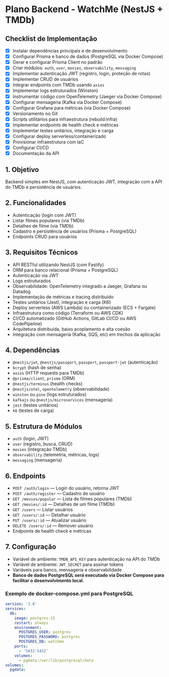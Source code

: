 # Plano Backend - WatchMe (NestJS + TMDb)

## Checklist de Implementação

- [x] Instalar dependências principais e de desenvolvimento
- [x] Configurar Prisma e banco de dados (PostgreSQL via Docker Compose)
- [x] Gerar e configurar Prisma Client no padrão
- [x] Criar módulos: `auth`, `user`, `movies`, `observability`, `messaging`
- [x] Implementar autenticação JWT (registro, login, proteção de rotas)
- [x] Implementar CRUD de usuários
- [x] Integrar endpoints com TMDb usando `axios`
- [x] Implementar logs estruturados (Winston)
- [x] Instrumentar código com OpenTelemetry (Jaeger via Docker Compose)
- [x] Configurar mensageria (Kafka via Docker Compose)
- [x] Configurar Grafana para métricas (via Docker Compose)
- [x] Versionamento no Git
- [x] Scripts utilitários para infraestrutura (rebuild:infra)
- [x] Implementar endpoints de health check e métricas
- [x] Implementar testes unitários, integração e carga
- [x] Configurar deploy serverless/containerizado
- [x] Provisionar infraestrutura com IaC
- [x] Configurar CI/CD
- [x] Documentação da API

## 1. Objetivo
Backend simples em NestJS, com autenticação JWT, integração com a API do TMDb e persistência de usuários.

## 2. Funcionalidades
- Autenticação (login com JWT)
- Listar filmes populares (via TMDb)
- Detalhes de filme (via TMDb)
- Cadastro e persistência de usuários (Prisma + PostgreSQL)
- Endpoints CRUD para usuários

## 3. Requisitos Técnicos
- API RESTful utilizando NestJS (com Fastify)
- ORM para banco relacional (Prisma + PostgreSQL)
- Autenticação via JWT
- Logs estruturados
- Observabilidade: OpenTelemetry integrado a Jaeger, Grafana ou Datadog
- Implementação de métricas e tracing distribuído
- Testes unitários (Jest), integração e carga (K6)
- Deploy serverless (AWS Lambda) ou containerizado (ECS + Fargate)
- Infraestrutura como código (Terraform ou AWS CDK)
- CI/CD automatizado (GitHub Actions, GitLab CI/CD ou AWS CodePipeline)
- Arquitetura distribuída, baixo acoplamento e alta coesão
- Integração com mensageria (Kafka, SQS, etc) em trechos da aplicação

## 4. Dependências
- `@nestjs/jwt`, `@nestjs/passport`, `passport`, `passport-jwt` (autenticação)
- `bcrypt` (hash de senha)
- `axios` (HTTP requests para TMDb)
- `@prisma/client`, `prisma` (ORM)
- `@nestjs/terminus` (health checks)
- `@nestjs/otel`, `opentelemetry` (observabilidade)
- `winston` ou `pino` (logs estruturados)
- `kafkajs` ou `@nestjs/microservices` (mensageria)
- `jest` (testes unitários)
- `k6` (testes de carga)

## 5. Estrutura de Módulos
- `auth` (login, JWT)
- `user` (registro, busca, CRUD)
- `movies` (integração TMDb)
- `observability` (telemetria, métricas, logs)
- `messaging` (mensageria)

## 6. Endpoints
- `POST /auth/login` — Login do usuário, retorna JWT
- `POST /auth/register` — Cadastro de usuário
- `GET /movies/popular` — Lista de filmes populares (TMDb)
- `GET /movies/:id` — Detalhes de um filme (TMDb)
- `GET /users` — Listar usuários
- `GET /users/:id` — Detalhar usuário
- `PUT /users/:id` — Atualizar usuário
- `DELETE /users/:id` — Remover usuário
- Endpoints de health check e métricas

## 7. Configuração
- Variável de ambiente: `TMDB_API_KEY` para autenticação na API do TMDb
- Variável de ambiente: `JWT_SECRET` para assinar tokens
- Variáveis para banco, mensageria e observabilidade
- **Banco de dados PostgreSQL será executado via Docker Compose para facilitar o desenvolvimento local.**

### Exemplo de docker-compose.yml para PostgreSQL
```yaml
version: '3.8'
services:
  db:
    image: postgres:15
    restart: always
    environment:
      POSTGRES_USER: postgres
      POSTGRES_PASSWORD: postgres
      POSTGRES_DB: watchme
    ports:
      - '5432:5432'
    volumes:
      - pgdata:/var/lib/postgresql/data
volumes:
  pgdata:
```